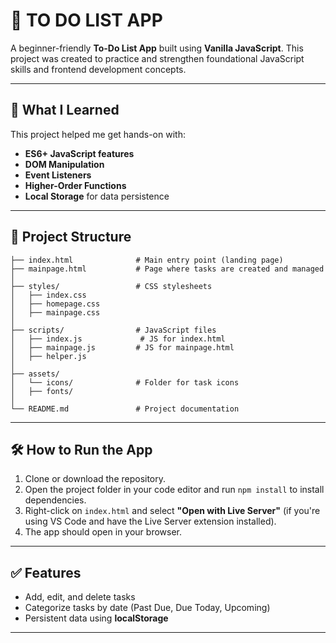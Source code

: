 # 📝 TO DO LIST APP

A beginner-friendly **To-Do List App** built using **Vanilla JavaScript**. This project was created to practice and strengthen foundational JavaScript skills and frontend development concepts.

---

## 🚀 What I Learned

This project helped me get hands-on with:

- **ES6+ JavaScript features**
- **DOM Manipulation**
- **Event Listeners**
- **Higher-Order Functions**
- **Local Storage** for data persistence

---

## 📂 Project Structure

```
├── index.html              # Main entry point (landing page)
├── mainpage.html           # Page where tasks are created and managed
│
├── styles/                 # CSS stylesheets
│   ├── index.css 
│   ├── homepage.css            
│   ├── mainpage.css        
│
├── scripts/                # JavaScript files
│   ├── index.js             # JS for index.html
│   ├── mainpage.js         # JS for mainpage.html
│   ├── helper.js
│
├── assets/                 
│   └── icons/              # Folder for task icons
│   ├── fonts/
│
└── README.md               # Project documentation
```

---

## 🛠 How to Run the App

1. Clone or download the repository.
2. Open the project folder in your code editor and run `npm install` to install dependencies.
3. Right-click on `index.html` and select **"Open with Live Server"** (if you're using VS Code and have the Live Server extension installed).
4. The app should open in your browser.

---

## ✅ Features

- Add, edit, and delete tasks
- Categorize tasks by date (Past Due, Due Today, Upcoming)
- Persistent data using **localStorage**

---
